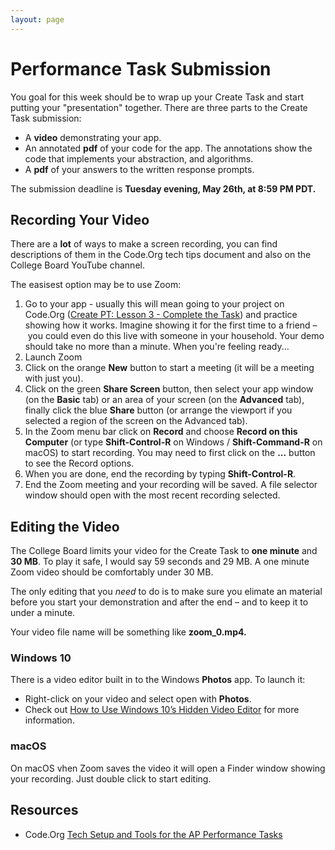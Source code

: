 ```yaml
---
layout: page
---
```


<!--img class="overview-image" src=""-->

# Performance Task Submission

You goal for this week should be to wrap up your Create Task and start putting your "presentation" together. There are three parts to the Create Task submission:
* A **video** demonstrating your app.
* An annotated **pdf** of your code for the app. The annotations show the code that implements your abstraction, and algorithms.
* A **pdf** of your answers to the written response prompts.

The submission deadline is **Tuesday evening, May 26th, at 8:59 PM PDT.**

## Recording Your Video

There are a **lot** of ways to make a screen recording, you can find descriptions of them in the Code.Org tech tips document and also on the College Board YouTube channel.

The easisest option may be to use Zoom:
1. Go to your app - usually this will mean going to your project on Code.Org ([Create PT: Lesson 3 - Complete the Task](https://studio.code.org/s/csp-create-2019/stage/3/puzzle/2)) and practice showing how it works. Imagine showing it for the first time to a friend – you could even do this live with someone in your household. Your demo should take no more than a minute. When you're feeling ready...
1. Launch Zoom
1. Click on the orange **New** button to start a meeting (it will be a meeting with just you).
1. Click on the green **Share Screen** button, then select your app window (on the **Basic** tab) or an area of your screen (on the **Advanced** tab), finally click the blue **Share** button (or arrange the viewport if you selected a region of the screen on the Advanced tab).
1. In the Zoom menu bar click on **Record** and choose **Record on this Computer** (or type **Shift-Control-R** on Windows / **Shift-Command-R** on macOS) to start recording. You may need to first click on the **...** button to see the Record options.
1. When you are done, end the recording by typing **Shift-Control-R**.
1. End the Zoom meeting and your recording will be saved. A file selector window should open with the most recent recording selected.

## Editing the Video

The College Board limits your video for the Create Task to **one minute** and **30 MB**. To play it safe, I would say 59 seconds and 29 MB. A one minute Zoom video should be comfortably under 30 MB.

The only editing that you *need* to do is to make sure you elimate an material before you start your demonstration and after the end – and to keep it to under a minute.

Your video file name will be something like **zoom_0.mp4.**

### Windows 10

There is a video editor built in to the Windows **Photos** app. To launch it:

* Right-click on your video and select open with **Photos**.
* Check out [How to Use Windows 10’s Hidden Video Editor](https://www.howtogeek.com/355524/how-to-use-windows-10s-hidden-video-editor/) for more information.

### macOS

On macOS vhen Zoom saves the video it will open a Finder window showing your recording. Just double click to start editing.

## Resources

* Code.Org [Tech Setup and Tools for the AP Performance Tasks](https://studio.code.org/s/csp-create-2019/stage/1/puzzle/2)

<!-- Pull in repostitory-scope variables from _data/page.yml -->
